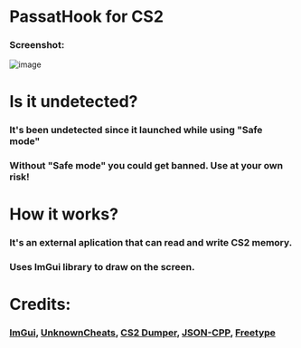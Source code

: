 # PassatHook for CS2
### Screenshot:
![image](https://github.com/JannesBonk/PassatHook/blob/main/CS2/showcase.png)
# Is it undetected?
### It's been undetected since it launched while using "Safe mode"
### Without "Safe mode" you could get banned. Use at your own risk!
# How it works?
### It's an external aplication that can read and write CS2 memory.
### Uses ImGui library to draw on the screen.
# Credits:
### [ImGui](https://github.com/ocornut/imgui), [UnknownCheats](https://www.unknowncheats.me/), [CS2 Dumper](https://github.com/a2x/cs2-dumper), [JSON-CPP](https://github.com/open-source-parsers/jsoncpp), [Freetype](https://freetype.org/)
